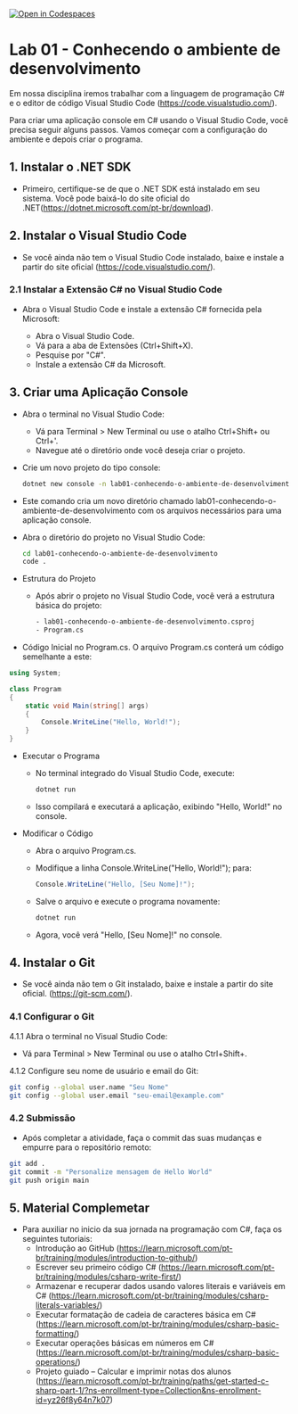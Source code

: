 [![Open in Codespaces](https://classroom.github.com/assets/launch-codespace-2972f46106e565e64193e422d61a12cf1da4916b45550586e14ef0a7c637dd04.svg)](https://classroom.github.com/open-in-codespaces?assignment_repo_id=15523012)
# Lab 01 - Conhecendo o ambiente de desenvolvimento

Em nossa disciplina iremos trabalhar com a linguagem de programação C# e o editor de código Visual Studio Code (<https://code.visualstudio.com/>).

Para criar uma aplicação console em C# usando o Visual Studio Code, você precisa seguir alguns passos. Vamos começar com a configuração do ambiente e depois criar o programa.

## 1. Instalar o .NET SDK

- Primeiro, certifique-se de que o .NET SDK está instalado em seu sistema. Você pode baixá-lo do site oficial do .NET(<https://dotnet.microsoft.com/pt-br/download>).

## 2. Instalar o Visual Studio Code

- Se você ainda não tem o Visual Studio Code instalado, baixe e instale a partir do site oficial (<https://code.visualstudio.com/>).

### 2.1 Instalar a Extensão C# no Visual Studio Code

- Abra o Visual Studio Code e instale a extensão C# fornecida pela Microsoft:

  - Abra o Visual Studio Code.
  - Vá para a aba de Extensões (Ctrl+Shift+X).
  - Pesquise por "C#".
  - Instale a extensão C# da Microsoft.

## 3. Criar uma Aplicação Console

- Abra o terminal no Visual Studio Code:

  - Vá para Terminal > New Terminal ou use o atalho Ctrl+Shift+ ou Ctrl+'.
  - Navegue até o diretório onde você deseja criar o projeto.

- Crie um novo projeto do tipo console:

    ```sh
    dotnet new console -n lab01-conhecendo-o-ambiente-de-desenvolvimento
    ```

- Este comando cria um novo diretório chamado lab01-conhecendo-o-ambiente-de-desenvolvimento com os arquivos necessários para uma aplicação console.

- Abra o diretório do projeto no Visual Studio Code:

    ```sh
    cd lab01-conhecendo-o-ambiente-de-desenvolvimento
    code .
    ```

- Estrutura do Projeto

  - Após abrir o projeto no Visual Studio Code, você verá a estrutura básica do projeto:

    ```sh
    - lab01-conhecendo-o-ambiente-de-desenvolvimento.csproj
    - Program.cs
    ```

- Código Inicial no Program.cs. O arquivo Program.cs conterá um código semelhante a este:

```csharp
using System;

class Program
{
    static void Main(string[] args)
    {
        Console.WriteLine("Hello, World!");
    }
}
```

- Executar o Programa
  - No terminal integrado do Visual Studio Code, execute:

    ```sh
    dotnet run
    ```

  - Isso compilará e executará a aplicação, exibindo "Hello, World!" no console.

- Modificar o Código
  - Abra o arquivo Program.cs.
  - Modifique a linha Console.WriteLine("Hello, World!"); para:

    ```csharp
    Console.WriteLine("Hello, [Seu Nome]!");
    ```

  - Salve o arquivo e execute o programa novamente:

    ```sh
    dotnet run
    ```

  - Agora, você verá "Hello, [Seu Nome]!" no console.

## 4. Instalar o Git

- Se você ainda não tem o Git instalado, baixe e instale a partir do site oficial. (<https://git-scm.com/>).

### 4.1 Configurar o Git

4.1.1 Abra o terminal no Visual Studio Code:

- Vá para Terminal > New Terminal ou use o atalho Ctrl+Shift+.

4.1.2 Configure seu nome de usuário e email do Git:

```sh
git config --global user.name "Seu Nome"
git config --global user.email "seu-email@example.com"
```

### 4.2 Submissão

- Após completar a atividade, faça o commit das suas mudanças e empurre para o repositório remoto:

```sh
git add .
git commit -m "Personalize mensagem de Hello World"
git push origin main
```

## 5. Material Complemetar

- Para auxiliar no inicio da sua jornada na programação com C#, faça os seguintes tutoriais:
  - Introdução ao GitHub (<https://learn.microsoft.com/pt-br/training/modules/introduction-to-github/>)
  - Escrever seu primeiro código C# (<https://learn.microsoft.com/pt-br/training/modules/csharp-write-first/>)
  - Armazenar e recuperar dados usando valores literais e variáveis em C# (<https://learn.microsoft.com/pt-br/training/modules/csharp-literals-variables/>)
  - Executar formatação de cadeia de caracteres básica em C# (<https://learn.microsoft.com/pt-br/training/modules/csharp-basic-formatting/>)
  - Executar operações básicas em números em C# (<https://learn.microsoft.com/pt-br/training/modules/csharp-basic-operations/>)
  - Projeto guiado – Calcular e imprimir notas dos alunos (<https://learn.microsoft.com/pt-br/training/paths/get-started-c-sharp-part-1/?ns-enrollment-type=Collection&ns-enrollment-id=yz26f8y64n7k07>)
